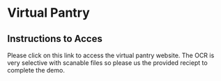 # Virtual Pantry 

## Instructions to Acces

Please click on this link to access the virtual pantry website. The OCR is very selective with scanable files so please us the provided reciept to complete the demo.
